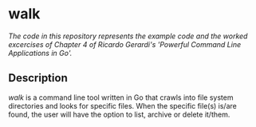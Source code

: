 # walk

*The code in this repository represents the example code and the worked excercises of Chapter 4 of Ricardo Gerardi's 'Powerful Command Line Applications in Go'.*

## Description

*walk* is a command line tool written in Go that crawls into file system directories and looks for specific files. When the specific file(s) is/are found, the user will have the option to list, archive or delete it/them.
